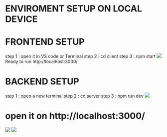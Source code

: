 # ENVIROMENT SETUP ON LOCAL DEVICE

# FRONTEND SETUP
  step 1 : open it in VS code or Terminal
  step 2 : cd client 
  step 3 : npm start
  <img src="https://ibb.co/p2MzT40">
  Ready to run http://localhost:3000/
# BACKEND SETUP 
  step 1 : open a new terminal 
  step 2 : cd server
  step 3 : npm run dev
  <img src="https://ibb.co/hyQRpzD">
# open it on http://localhost:3000/
<img src="https://ibb.co/bmwZ363">  
<img src="https://ibb.co/MnTYycy">  

